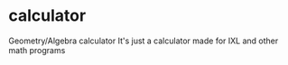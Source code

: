 # calculator
Geometry/Algebra calculator
It's just a calculator made for IXL and other math programs

